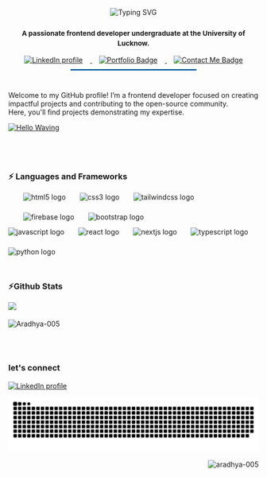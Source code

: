 <div align="center">
  
  ![Typing SVG](https://readme-typing-svg.demolab.com?font=Fira+Code&size=22&pause=1000&color=1E90FF&center=true&vCenter=true&width=455&lines=Hi%F0%9F%91%8B!+I'm+Aradhya+Yadav!)

<small>  <h3 >A passionate frontend developer undergraduate at the University of Lucknow.</h3>
</small>
  <!-- Icons for LinkedIn, Portfolio, and Contact Me -->
<div style="text-align: center;">
 
  <a href="https://www.linkedin.com/in/aradhya-yadav-b4b287242/" target="_blank">
    <img src="https://img.shields.io/badge/LinkedIn-0A66C2?logo=linkedin&logoColor=white&style=for-the-badge" alt="LinkedIn profile" height="30" style="margin-right: 15px;" />
  </a>
 <img width="10" />
  <a href="https://aradhyayadav.vercel.app/" target="_blank">
    <img src="https://img.shields.io/badge/Portfolio-6C3385?style=for-the-badge" height="30" style="margin-right: 15px;" alt="Portfolio Badge" />
  </a>
<img width="10" />
  <a href="mailto:aradhyay868@gmail.com" target="_blank">
    <img src="https://img.shields.io/badge/Contact%20Me-D14836?logo=gmail&logoColor=white&style=for-the-badge" height="30" alt="Contact Me Badge" />
  </a>
</div>

</div>

<hr style="border: 1px solid #1E90FF; width: 50%; margin: 10px auto;" />

<br>

Welcome to my GitHub profile! I’m a frontend developer focused on creating impactful projects and contributing to the open-source community.
</br>
Here, you'll find projects demonstrating my expertise.

<a href="https://giphy.com/gifs/animated-hello-waving-bcKmIWkUMCjVm">
  <img src="https://media.giphy.com/media/bcKmIWkUMCjVm/giphy.gif" width="300" height="200" alt="Hello Waving" />
</a>


#
<br>
<h3>⚡ Languages and Frameworks</h3>

<div style="display: flex; margin-left:30px; flex-wrap: wrap; gap: 10px; align-items: center;">
  <img src="https://img.shields.io/badge/HTML5-E34F26?logo=html5&logoColor=white&style=for-the-badge" height="30" alt="html5 logo" /><img width="8" />
  <img src="https://img.shields.io/badge/CSS3-1572B6?logo=css3&logoColor=white&style=for-the-badge" height="30" alt="css3 logo" /><img width="8" />
  <img src="https://img.shields.io/badge/Tailwind%20CSS-06B6D4?logo=tailwindcss&logoColor=black&style=for-the-badge" height="30" alt="tailwindcss logo" /><img width="8" />
  <img src="https://img.shields.io/badge/Firebase-FFCA28?logo=firebase&logoColor=black&style=for-the-badge" height="30" alt="firebase logo" /><img width="8" />
  <img src="https://img.shields.io/badge/Bootstrap-7952B3?logo=bootstrap&logoColor=white&style=for-the-badge" height="30" alt="bootstrap logo" /><img width="8" />
</div>
<div style="display: flex; flex-wrap: wrap; gap: 10px; align-items: center;">
  <img src="https://img.shields.io/badge/JavaScript-F7DF1E?logo=javascript&logoColor=black&style=for-the-badge" height="30" alt="javascript logo" /><img width="8" />
  <img src="https://img.shields.io/badge/React-61DAFB?logo=react&logoColor=black&style=for-the-badge" height="30" alt="react logo" /><img width="8" />
  <img src="https://img.shields.io/badge/Next.js-000000?logo=nextdotjs&logoColor=white&style=for-the-badge" height="30" alt="nextjs logo" /><img width="8" />
  <img src="https://img.shields.io/badge/TypeScript-3178C6?logo=typescript&logoColor=white&style=for-the-badge" height="30" alt="typescript logo" /><img width="8" />
  <img src="https://img.shields.io/badge/Python-3776AB?logo=python&logoColor=white&style=for-the-badge" height="30" alt="python logo" /><img width="8" />
</div>
<br>

<h3 style="margin-top: 20px;">⚡Github Stats</h3> <!-- Adjust margin here -->
<p float="left">
  <img src="https://github-readme-stats.vercel.app/api?username=Aradhya-005&theme=tokyonight&hide_border=true&include_all_commits=true&count_private=true" width="48%" />
</p>

<p>
  <img align="center" src="https://github-readme-streak-stats.herokuapp.com/?user=Aradhya-005&theme=tokyonight&hide_border=true" alt="Aradhya-005" />
</p>

<br>

#
<h3 align="left">let's connect</h3>
<p align="left">
  <a href="https://www.linkedin.com/in/aradhya-yadav-b4b287242/" target="_blank">
    <img align="center" src="https://img.shields.io/badge/LinkedIn-0A66C2?logo=linkedin&logoColor=white&style=for-the-badge" alt="LinkedIn profile" height="30" width="120" />
  </a>
</p>

<img src="https://raw.githubusercontent.com/Aradhya-005/Aradhya-005/output/snake.svg" alt="Snake animation" />
<p align="right"> <img src="https://komarev.com/ghpvc/?username=aradhya-005&label=Profile%20views&color=0e75b6&style=flat" alt="aradhya-005" /> </p>

###
